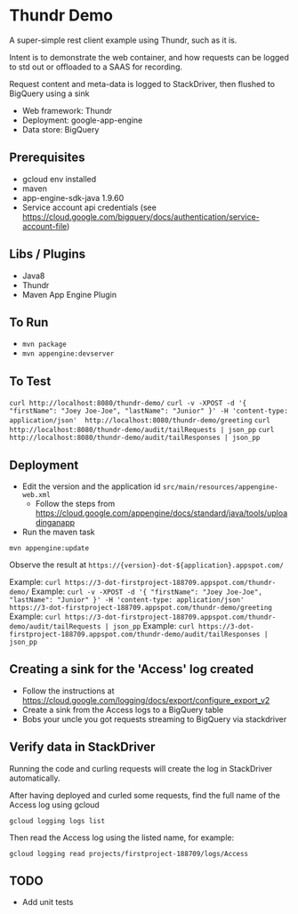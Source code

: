 # Thundr Demo

A super-simple rest client example using Thundr, such as it is.

Intent is to demonstrate the web container, and how requests can be logged to std out or offloaded to a SAAS for recording.

Request content and meta-data is logged to StackDriver, then flushed to BigQuery using a sink

* Web framework: Thundr
* Deployment: google-app-engine
* Data store: BigQuery

## Prerequisites

* gcloud env installed
* maven
* app-engine-sdk-java 1.9.60 
* Service account api credentials (see https://cloud.google.com/bigquery/docs/authentication/service-account-file)

## Libs / Plugins

* Java8
* Thundr
* Maven App Engine Plugin

## To Run

* `mvn package`
* `mvn appengine:devserver`

## To Test

`curl http://localhost:8080/thundr-demo/`
`curl -v -XPOST -d '{ "firstName": "Joey Joe-Joe", "lastName": "Junior" }' -H 'content-type: application/json'  http://localhost:8080/thundr-demo/greeting`
`curl http://localhost:8080/thundr-demo/audit/tailRequests | json_pp`
`curl http://localhost:8080/thundr-demo/audit/tailResponses | json_pp`

## Deployment

* Edit the version and the application id `src/main/resources/appengine-web.xml`
  * Follow the steps from https://cloud.google.com/appengine/docs/standard/java/tools/uploadinganapp
* Run the maven task

`mvn appengine:update`

Observe the result at `https://{version}-dot-${application}.appspot.com/`

Example: `curl https://3-dot-firstproject-188709.appspot.com/thundr-demo/`
Example: `curl -v -XPOST -d '{ "firstName": "Joey Joe-Joe", "lastName": "Junior" }' -H 'content-type: application/json'  https://3-dot-firstproject-188709.appspot.com/thundr-demo/greeting`
Example: `curl https://3-dot-firstproject-188709.appspot.com/thundr-demo/audit/tailRequests | json_pp`
Example: `curl https://3-dot-firstproject-188709.appspot.com/thundr-demo/audit/tailResponses | json_pp` 


## Creating a sink for the 'Access' log created

* Follow the instructions at https://cloud.google.com/logging/docs/export/configure_export_v2
* Create a sink from the Access logs to a BigQuery table
* Bobs your uncle you got requests streaming to BigQuery via stackdriver

## Verify data in StackDriver

Running the code and curling requests will create the log in StackDriver automatically.

After having deployed and curled some requests, find the full name of the Access log using gcloud

`gcloud logging logs list`

Then read the Access log using the listed name, for example: 

`gcloud logging read projects/firstproject-188709/logs/Access`

## TODO

* Add unit tests